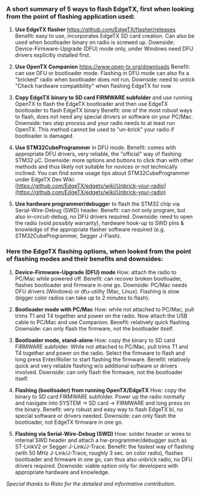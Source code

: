 ### A short summary of 5 ways to flash EdgeTX, first when looking from the point of flashing application used:
1. **Use EdgeTX flasher** https://github.com/EdgeTX/flasher/releases
   Benefit: easy to use, incorporates EdgeTX SD card creation. Can also be used when bootloader binary on radio is screwed up.
   Downside: Device-Firmware-Upgrade (DFU) mode only, under Windows need DFU drivers explicitly installed first.

2. **Use OpenTX Companion** https://www.open-tx.org/downloads
   Benefit: can use DFU or bootloader mode. Flashing in DFU mode can also fix a "bricked" radio when bootloader does not run.
   Downside: need to untick "Check hardware compatibility" when flashing EdgeTX for now

3. **Copy EdgeTX binary to SD card FIRMWARE subfolder** and use running OpenTX to flash the EdgeTX bootloader and then use EdgeTX bootloader to flash EdgeTX binary
   Benefit: one of the most robust ways to flash, does not need any special drivers or software on your PC/Mac.
   Downside: two step process and your radio needs to at least run OpenTX. This method cannot be used to "un-brick" your radio if bootloader is damaged.

4. **Use STM32CubeProgrammer** in DFU mode.
   Benefit: comes with appropriate DFU drivers, very reliable, the "official" way of flashing STM32 µC.
   Downside: more options and buttons to click than with other methods and thus likely not suitable for novices or not technically inclined.
   You can find some usage tips about STM32CubeProgrammer under EdgeTX Dev Wiki: [https://github.com/EdgeTX/edgetx/wiki/Unbrick-your-radio](https://github.com/EdgeTX/edgetx/wiki/Unbrick-your-radio)

5. **Use hardware programmer/debugge**r to flash the STM32 chip via Serial-Wire-Debug (SWD) header.
   Benefit: can not only program, but also in-circuit-debug, no DFU drivers required.
   Downside: need to open the radio (void possibly warranty), hardware hook-up to SWD pins & knowledge of the appropriate flasher software required (e.g. STM32CubeProgrammer, Segger J-Flash).

### Here the EdgeTX flashing options, when looked from the point of flashing modes and their benefits and downsides:
1. **Device-Firmware-Upgrade (DFU) mode**
  How: attach the radio to PC/Mac while powered off.
  Benefit: can recover broken bootloader, flashes bootloader and firmware in one go.
  Downside: PC/Mac needs DFU drivers (Windows) or dfu-utility (Mac, Linux). Flashing is slow (bigger color radios can take up to 2 minutes to flash).

2. **Bootloader mode with PC/Mac**
  How: while not attached to PC/Mac, pull trims T1 and T4 together and power on the radio. Now attach the USB cable to PC/Mac and use Companion.
  Benefit: relatively quick flashing.
  Downside: can only flash the firmware, not the bootloader itself.

3. **Bootloader mode, stand-alone**
  How: copy the binary to SD card FIRMWARE subfolder. While not attached to PC/Mac, pull trims T1 and T4 together and power on the radio. Select the firmware to flash and long press Enter/Roller to start flashing the firmware.
  Benefit: relatively quick and very reliable flashing w/o additional software or drivers involved.
  Downside: can only flash the firmware, not the bootloader itself.

4. **Flashing (bootloader) from running OpenTX/EdgeTX**
  How: copy the binary to SD card FIRMWARE subfolder. Power up the radio normally and navigate into SYSTEM -> SD card -> FIRMWARE and long press on the binary.
  Benefit: very robust and easy way to flash EdgeTX bl, no special software or drivers needed.
  Downside: can only flash the bootloader, not EdgeTX firmware in one go.

5. **Flashing via Serial-Wire-Debug (SWD)**
  How: solder header or wires to internal SWD header and attach a hw-programmer/debugger such as ST-LinkV2 or Segger J-Link/J-Trace.
  Benefit: the fastest way of flashing (with 50 MHz J-Link/J-Trace, roughly 3 sec. on color radio), flashes bootloader and firmware in one go, can thus also unbrick radio, no DFU drivers required.
  Downside: viable option only for developers with appropriate hardware and knowledge.

_Special thanks to Risto for the detailed and informative contribution._